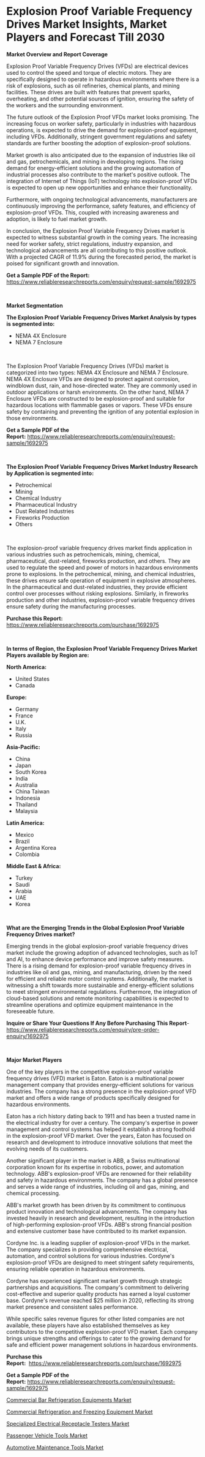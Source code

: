 <p><h1>Explosion Proof Variable Frequency Drives Market Insights, Market Players and Forecast Till 2030</h1></p><p><strong>Market Overview and Report Coverage</strong></p>
<p><p>Explosion Proof Variable Frequency Drives (VFDs) are electrical devices used to control the speed and torque of electric motors. They are specifically designed to operate in hazardous environments where there is a risk of explosions, such as oil refineries, chemical plants, and mining facilities. These drives are built with features that prevent sparks, overheating, and other potential sources of ignition, ensuring the safety of the workers and the surrounding environment.</p><p>The future outlook of the Explosion Proof VFDs market looks promising. The increasing focus on worker safety, particularly in industries with hazardous operations, is expected to drive the demand for explosion-proof equipment, including VFDs. Additionally, stringent government regulations and safety standards are further boosting the adoption of explosion-proof solutions.</p><p>Market growth is also anticipated due to the expansion of industries like oil and gas, petrochemicals, and mining in developing regions. The rising demand for energy-efficient solutions and the growing automation of industrial processes also contribute to the market's positive outlook. The integration of Internet of Things (IoT) technology into explosion-proof VFDs is expected to open up new opportunities and enhance their functionality.</p><p>Furthermore, with ongoing technological advancements, manufacturers are continuously improving the performance, safety features, and efficiency of explosion-proof VFDs. This, coupled with increasing awareness and adoption, is likely to fuel market growth.</p><p>In conclusion, the Explosion Proof Variable Frequency Drives market is expected to witness substantial growth in the coming years. The increasing need for worker safety, strict regulations, industry expansion, and technological advancements are all contributing to this positive outlook. With a projected CAGR of 11.9% during the forecasted period, the market is poised for significant growth and innovation.</p></p>
<p><strong>Get a Sample PDF of the Report:</strong> <a href="https://www.reliableresearchreports.com/enquiry/request-sample/1692975">https://www.reliableresearchreports.com/enquiry/request-sample/1692975</a></p>
<p>&nbsp;</p>
<p><strong>Market Segmentation</strong></p>
<p><strong>The Explosion Proof Variable Frequency Drives Market Analysis by types is segmented into:</strong></p>
<p><ul><li>NEMA 4X Enclosure</li><li>NEMA 7 Enclosure</li></ul></p>
<p>&nbsp;</p>
<p><p>The Explosion Proof Variable Frequency Drives (VFDs) market is categorized into two types: NEMA 4X Enclosure and NEMA 7 Enclosure. NEMA 4X Enclosure VFDs are designed to protect against corrosion, windblown dust, rain, and hose-directed water. They are commonly used in outdoor applications or harsh environments. On the other hand, NEMA 7 Enclosure VFDs are constructed to be explosion-proof and suitable for hazardous locations with flammable gases or vapors. These VFDs ensure safety by containing and preventing the ignition of any potential explosion in those environments.</p></p>
<p><strong>Get a Sample PDF of the Report:</strong>&nbsp;<a href="https://www.reliableresearchreports.com/enquiry/request-sample/1692975">https://www.reliableresearchreports.com/enquiry/request-sample/1692975</a></p>
<p>&nbsp;</p>
<p><strong>The Explosion Proof Variable Frequency Drives Market Industry Research by Application is segmented into:</strong></p>
<p><ul><li>Petrochemical</li><li>Mining</li><li>Chemical Industry</li><li>Pharmaceutical Industry</li><li>Dust Related Industries</li><li>Fireworks Production</li><li>Others</li></ul></p>
<p>&nbsp;</p>
<p><p>The explosion-proof variable frequency drives market finds application in various industries such as petrochemicals, mining, chemical, pharmaceutical, dust-related, fireworks production, and others. They are used to regulate the speed and power of motors in hazardous environments prone to explosions. In the petrochemical, mining, and chemical industries, these drives ensure safe operation of equipment in explosive atmospheres. In the pharmaceutical and dust-related industries, they provide efficient control over processes without risking explosions. Similarly, in fireworks production and other industries, explosion-proof variable frequency drives ensure safety during the manufacturing processes.</p></p>
<p><strong>Purchase this Report:</strong>&nbsp; <a href="https://www.reliableresearchreports.com/purchase/1692975">https://www.reliableresearchreports.com/purchase/1692975</a></p>
<p>&nbsp;</p>
<p><strong>In terms of Region, the Explosion Proof Variable Frequency Drives Market Players available by Region are:</strong></p>
<p>
    <p> <strong> North America: </strong>
        <ul>
            <li>United States</li>
            <li>Canada</li>
        </ul>
        </p> 
    <p> <strong> Europe: </strong>
        <ul>
            <li>Germany</li>
            <li>France</li>
            <li>U.K.</li>
            <li>Italy</li>
            <li>Russia</li>
        </ul>
        </p> 
    <p> <strong> Asia-Pacific: </strong>
        <ul>
            <li>China</li>
            <li>Japan</li>
            <li>South Korea</li>
            <li>India</li>
            <li>Australia</li>
            <li>China Taiwan</li>
            <li>Indonesia</li>
            <li>Thailand</li>
            <li>Malaysia</li>
        </ul>
        </p> 
    <p> <strong> Latin America: </strong>
        <ul>
            <li>Mexico</li>
            <li>Brazil</li>
            <li>Argentina Korea</li>
            <li>Colombia</li>
        </ul>
        </p> 
    <p> <strong> Middle East & Africa: </strong>
        <ul>
            <li>Turkey</li>
            <li>Saudi</li>
            <li>Arabia</li>
            <li>UAE</li>
            <li>Korea</li>
        </ul>
    </p>
    </p>
<p>&nbsp;</p>
<p><strong>What are the Emerging Trends in the Global Explosion Proof Variable Frequency Drives market?</strong></p>
<p><p>Emerging trends in the global explosion-proof variable frequency drives market include the growing adoption of advanced technologies, such as IoT and AI, to enhance device performance and improve safety measures. There is a rising demand for explosion-proof variable frequency drives in industries like oil and gas, mining, and manufacturing, driven by the need for efficient and reliable motor control systems. Additionally, the market is witnessing a shift towards more sustainable and energy-efficient solutions to meet stringent environmental regulations. Furthermore, the integration of cloud-based solutions and remote monitoring capabilities is expected to streamline operations and optimize equipment maintenance in the foreseeable future.</p></p>
<p><strong>Inquire or Share Your Questions If Any Before Purchasing This Report</strong>- <a href="https://www.reliableresearchreports.com/enquiry/pre-order-enquiry/1692975">https://www.reliableresearchreports.com/enquiry/pre-order-enquiry/1692975</a></p>
<p>&nbsp;</p>
<p><strong>Major Market Players</strong></p>
<p><p>One of the key players in the competitive explosion-proof variable frequency drives (VFD) market is Eaton. Eaton is a multinational power management company that provides energy-efficient solutions for various industries. The company has a strong presence in the explosion-proof VFD market and offers a wide range of products specifically designed for hazardous environments. </p><p>Eaton has a rich history dating back to 1911 and has been a trusted name in the electrical industry for over a century. The company's expertise in power management and control systems has helped it establish a strong foothold in the explosion-proof VFD market. Over the years, Eaton has focused on research and development to introduce innovative solutions that meet the evolving needs of its customers. </p><p>Another significant player in the market is ABB, a Swiss multinational corporation known for its expertise in robotics, power, and automation technology. ABB's explosion-proof VFDs are renowned for their reliability and safety in hazardous environments. The company has a global presence and serves a wide range of industries, including oil and gas, mining, and chemical processing. </p><p>ABB's market growth has been driven by its commitment to continuous product innovation and technological advancements. The company has invested heavily in research and development, resulting in the introduction of high-performing explosion-proof VFDs. ABB's strong financial position and extensive customer base have contributed to its market expansion. </p><p>Cordyne Inc. is a leading supplier of explosion-proof VFDs in the market. The company specializes in providing comprehensive electrical, automation, and control solutions for various industries. Cordyne's explosion-proof VFDs are designed to meet stringent safety requirements, ensuring reliable operation in hazardous environments. </p><p>Cordyne has experienced significant market growth through strategic partnerships and acquisitions. The company's commitment to delivering cost-effective and superior quality products has earned a loyal customer base. Cordyne's revenue reached $25 million in 2020, reflecting its strong market presence and consistent sales performance. </p><p>While specific sales revenue figures for other listed companies are not available, these players have also established themselves as key contributors to the competitive explosion-proof VFD market. Each company brings unique strengths and offerings to cater to the growing demand for safe and efficient power management solutions in hazardous environments.</p></p>
<p><strong>Purchase this Report:</strong>&nbsp;&nbsp;<a href="https://www.reliableresearchreports.com/purchase/1692975">https://www.reliableresearchreports.com/purchase/1692975</a></p>
<p></p>
<p><strong>Get a Sample PDF of the Report:</strong>&nbsp;<a href="https://www.reliableresearchreports.com/enquiry/request-sample/1692975">https://www.reliableresearchreports.com/enquiry/request-sample/1692975</a></p>
<p><p><a href="https://medium.com/@katlynbauch/commercial-bar-refrigeration-equipments-market-size-and-market-trends-complete-industry-overview-4ae638cb6887">Commercial Bar Refrigeration Equipments Market</a></p><p><a href="https://medium.com/@ashlybednar2023/commercial-refrigeration-and-freezing-equipment-market-research-report-its-history-and-forecast-cbc57faf13e9">Commercial Refrigeration and Freezing Equipment Market</a></p><p><a href="https://www.linkedin.com/pulse/specialized-electrical-receptacle-testers-market-insights-kbkoe/">Specialized Electrical Receptacle Testers Market</a></p><p><a href="https://www.linkedin.com/pulse/passenger-vehicle-tools-market-insights-players-forecast-pch2e/">Passenger Vehicle Tools Market</a></p><p><a href="https://www.linkedin.com/pulse/automotive-maintenance-tools-market-size-share-amp-trends-2wh4e/">Automotive Maintenance Tools Market</a></p></p>